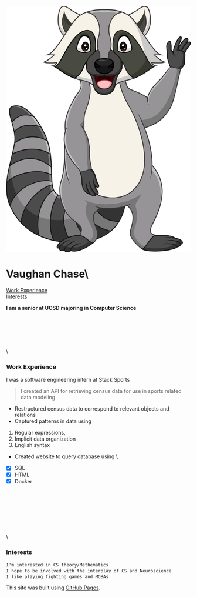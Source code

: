 ![Image](Raccoon1.jpg)
# Vaughan Chase\
[Work Experience](#workexperience)\
[Interests](#interests)

**I am a senior at UCSD majoring in Computer Science**
\
\
\
\
\
\
\
\





### Work Experience
I was a software engineering intern at Stack Sports 

>I created an API for retrieving census data for use in sports related data modeling
- Restructured census data to correspond to relevant objects and relations
- Captured patterns in data using 
1. Regular expressions, 
2. Implicit data organization
3. English syntax
- Created website to query database using
\
- [x] SQL
- [x] HTML
- [x] Docker 

\
\
\
\
\
\
\
\

### Interests
```
I'm interested in CS theory/Mathematics
I hope to be involved with the interplay of CS and Neuroscience
I like playing fighting games and MOBAs
```

This site was built using [GitHub Pages](https://pages.github.com/).


